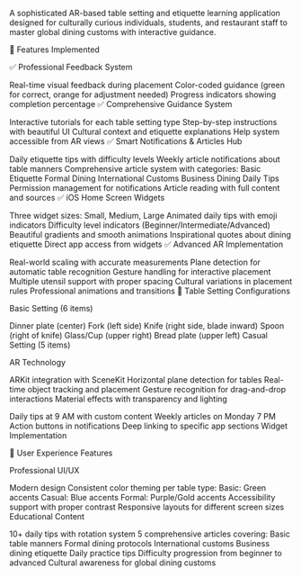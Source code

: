 A sophisticated AR-based table setting and etiquette learning application designed for culturally curious individuals, students, and restaurant staff to master global dining customs with interactive guidance.

🌟 Features Implemented

✅ Professional Feedback System

Real-time visual feedback during placement
Color-coded guidance (green for correct, orange for adjustment needed)
Progress indicators showing completion percentage
✅ Comprehensive Guidance System

Interactive tutorials for each table setting type
Step-by-step instructions with beautiful UI
Cultural context and etiquette explanations
Help system accessible from AR views
✅ Smart Notifications & Articles Hub

Daily etiquette tips with difficulty levels
Weekly article notifications about table manners
Comprehensive article system with categories:
Basic Etiquette
Formal Dining
International Customs
Business Dining
Daily Tips
Permission management for notifications
Article reading with full content and sources
✅ iOS Home Screen Widgets

Three widget sizes: Small, Medium, Large
Animated daily tips with emoji indicators
Difficulty level indicators (Beginner/Intermediate/Advanced)
Beautiful gradients and smooth animations
Inspirational quotes about dining etiquette
Direct app access from widgets
✅ Advanced AR Implementation

Real-world scaling with accurate measurements
Plane detection for automatic table recognition
Gesture handling for interactive placement
Multiple utensil support with proper spacing
Cultural variations in placement rules
Professional animations and transitions
🎯 Table Setting Configurations

Basic Setting (6 items)

Dinner plate (center)
Fork (left side)
Knife (right side, blade inward)
Spoon (right of knife)
Glass/Cup (upper right)
Bread plate (upper left)
Casual Setting (5 items)


AR Technology

ARKit integration with SceneKit
Horizontal plane detection for tables
Real-time object tracking and placement
Gesture recognition for drag-and-drop interactions
Material effects with transparency and lighting


Daily tips at 9 AM with custom content
Weekly articles on Monday 7 PM
Action buttons in notifications
Deep linking to specific app sections
Widget Implementation


📱 User Experience Features

Professional UI/UX

Modern design
Consistent color theming per table type:
Basic: Green accents
Casual: Blue accents
Formal: Purple/Gold accents
Accessibility support with proper contrast
Responsive layouts for different screen sizes
Educational Content

10+ daily tips with rotation system
5 comprehensive articles covering:
Basic table manners
Formal dining protocols
International customs
Business dining etiquette
Daily practice tips
Difficulty progression from beginner to advanced
Cultural awareness for global dining customs

